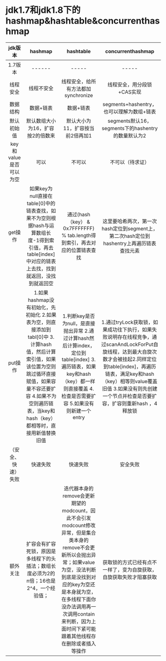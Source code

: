 # jdk1.7和jdk1.8下的hashmap&hashtable&concurrenthashmap  
| jdk版本 | hashmap | hashtable | concurrenthashmap |
| :----: | :----: | :----:| :----: |
| 1.7版本 | ------ | ----- | ----- |
| 线程安全 | 线程不安全 | 线程安全，给所有方法都加synchronize | 线程安全，用分段锁+CAS实现 |
| 数据结构 | 数据+链表 | 数据+链表 | segments+hashentry，也可以理解为数组+链表 |
| 默认初始值 | 默认数组大小为16，扩容按2的倍数来 | 默认大小为11，扩容按当前2倍再加1 | segments默认16，segments下的hashentry的数量默认为2|
| key和value是否可以为空 | 可以 | 不可以 | 不可以（待求证） |
| get操作 | 如果key为null直接在table[0]中的链表查找，如果不为空则根据hash与运算数组长度-1得到索引值，再去table[index]中对应的链表上去找，找到就返回，没找到就返回空 |通过(hash（key） & 0x7FFFFFFF) % tab.length得到索引，再去对应的位置链表查找 | 这里要哈希两次，第一次hash定位到segment上，第二次hash定位到hashentry上再遍历链表查找元素 |
| put操作 | 1.如果hashmap没有初始化，先初始化 2.如果表为空，则直接添加到tabl[0]中 3.计算hash值，然后计算索引值，如果该位置为空则跳过循环直接赋值，如果容量不容还要扩容 4.如果不为空则遍历链表，当key和hash（key）都相等时，直接用新值替换旧值 | 1.判断key是否为null，是直接抛出异常 2.通过计算hash然后计算index，定位到table[index] 3.遍历链表，如果key和hash（key）都一样则直接覆盖 4.检查是否需要扩容 5.如果没有则新建一个entry|1.通过tryLock获取锁，如果成功往下执行，如果失败说明存在线程竞争，通过scanAndLockForPut自旋线程，达到最大自旋次数才会被挂起2.同样定位到table[index]，再遍历链表，满足key和hash（key）相等则value覆盖旧值 3.如果没有则先创建一个节点并检查是否要扩容，扩容则重新hash ，4释放锁|
| （安全、快速） 失败 | 快速失败 | 快速失败 | 安全失败 |
| 额外关注 | 扩容会有扩容死锁，原因是多线程下的头插法；数组长度必须为2的n倍；16也是2^4，一个经验值；| 迭代器本身的remove会更新期望的modcount，因此不会引发modcount修改异常，但是集合类本身的remove不会更新所以会抛出异常；如果value为空，没法判断到底是没找到对应的key为空还是本身就为空，在多线程下面你没办法调用再一次调用contain来判断，因为上面时间下紧可能跟着其他线程存在删除或者插入等操作| 获取锁的方式已经有点不一样了，变为自旋获取，自旋获取失败才阻塞获取 |   
